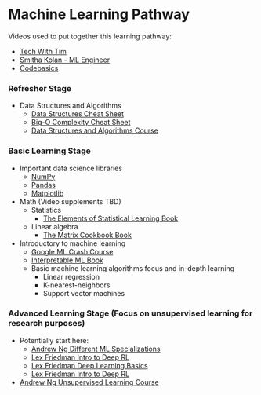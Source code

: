 # Machine Learning Pathway

Videos used to put together this learning pathway:
- [Tech With Tim](https://www.youtube.com/watch?v=nl7kDPYD20A&list=PL_7ZkXVd4FT6DZpl2tUmT3_j0KByeImiT&index=6)
- [Smitha Kolan - ML Engineer](https://www.youtube.com/watch?v=y4o9hrSCDPI&list=PL_7ZkXVd4FT6DZpl2tUmT3_j0KByeImiT&index=4)
- [Codebasics](https://www.youtube.com/watch?v=T4MLrtOKPjY&list=PL_7ZkXVd4FT6DZpl2tUmT3_j0KByeImiT&index=1)

### Refresher Stage
- Data Structures and Algorithms
  - [Data Structures Cheat Sheet](https://www.techinterviewhandbook.org/algorithms/study-cheatsheet/)
  - [Big-O Complexity Cheat Sheet](https://www.bigocheatsheet.com/)
  - [Data Structures and Algorithms Course](https://www.youtube.com/watch?v=pkYVOmU3MgA)

### Basic Learning Stage
- Important data science libraries
  - [NumPy](https://www.youtube.com/watch?v=QUT1VHiLmmI)
  - [Pandas](https://www.youtube.com/playlist?list=PLeo1K3hjS3uuASpe-1LjfG5f14Bnozjwy)
  - [Matplotlib](https://www.youtube.com/watch?v=3Xc3CA655Y4)
- Math (Video supplements TBD)
  - Statistics
    - [The Elements of Statistical Learning Book](https://hastie.su.domains/Papers/ESLII.pdf)
  - Linear algebra
    - [The Matrix Cookbook Book](http://www2.imm.dtu.dk/pubdb/edoc/imm3274.pdf)
- Introductory to machine learning
  - [Google ML Crash Course](https://developers.google.com/machine-learning/crash-course)
  - [Interpretable ML Book](https://christophm.github.io/interpretable-ml-book/)
  - Basic machine learning algorithms focus and in-depth learning
    - Linear regression
    - K-nearest-neighbors
    - Support vector machines

### Advanced Learning Stage (Focus on unsupervised learning for research purposes)
- Potentially start here: 
  - [Andrew Ng Different ML Specializations](https://www.coursera.org/specializations/machine-learning-introduction)
  - [Lex Friedman Intro to Deep RL](https://www.youtube.com/watch?v=zR11FLZ-O9M)
  - [Lex Friedman Deep Learning Basics](https://www.youtube.com/watch?v=O5xeyoRL95U)
  - [Lex Friedman Intro to Deep RL](https://www.youtube.com/watch?v=zR11FLZ-O9M)
- [Andrew Ng Unsupervised Learning Course](https://www.coursera.org/learn/unsupervised-learning-recommenders-reinforcement-learning?specialization=machine-learning-introduction)
